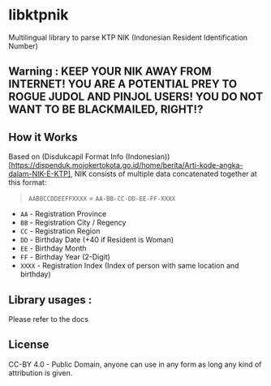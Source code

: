 # libktpnik
Multilingual library to parse KTP NIK (Indonesian Resident Identification Number)

## Warning : KEEP YOUR NIK AWAY FROM INTERNET! YOU ARE A POTENTIAL PREY TO ROGUE JUDOL AND PINJOL USERS! YOU DO NOT WANT TO BE BLACKMAILED, RIGHT!?

## How it Works
Based on (Disdukcapil Format Info (Indonesian))[https://dispenduk.mojokertokota.go.id/home/berita/Arti-kode-angka-dalam-NIK-E-KTP], NIK consists of multiple data concatenated together at this format:
> `AABBCCDDEEFFXXXX` = `AA-BB-CC-DD-EE-FF-XXXX`
- `AA` - Registration Province
- `BB` - Registration City / Regency
- `CC` - Registration Region
- `DD` - Birthday Date (+40 if Resident is Woman)
- `EE` - Birthday Month
- `FF` - Birthday Year (2-Digit)
- `XXXX` - Registration Index (Index of person with same location and birthday)

## Library usages :
Please refer to the docs

## License
CC-BY 4.0 - Public Domain, anyone can use in any form as long any kind of attribution is given.